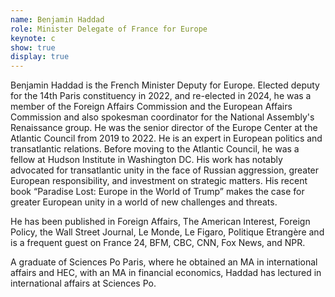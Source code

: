 ```yaml
---
name: Benjamin Haddad
role: Minister Delegate of France for Europe
keynote: c
show: true
display: true
---
```


Benjamin Haddad is the French Minister Deputy for Europe. Elected deputy for the 14th Paris constituency in 2022, and re-elected in 2024, he was a member of the Foreign Affairs Commission and the European Affairs Commission and also spokesman coordinator for the National Assembly's Renaissance group. He was the senior director of the Europe Center at the Atlantic Council from 2019 to 2022. He is an expert in European politics and transatlantic relations. Before moving to the Atlantic Council, he was a fellow at Hudson Institute in Washington DC. His work has notably advocated for transatlantic unity in the face of Russian aggression, greater European responsibility, and investment on strategic matters. His recent book “Paradise Lost: Europe in the World of Trump” makes the case for greater European unity in a world of new challenges and threats.

He has been published in Foreign Affairs, The American Interest, Foreign Policy, the Wall Street Journal, Le Monde, Le Figaro, Politique Etrangère and is a frequent guest on France 24, BFM, CBC, CNN, Fox News, and NPR.

A graduate of Sciences Po Paris, where he obtained an MA in international affairs and HEC, with an MA in financial economics, Haddad has lectured in international affairs at Sciences Po.
